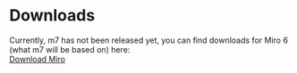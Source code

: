 # Downloads
Currently, m7 has not been released yet, you can find downloads for Miro 6 (what m7 will be based on) here:  
[Download Miro](https://getmiro.com)
